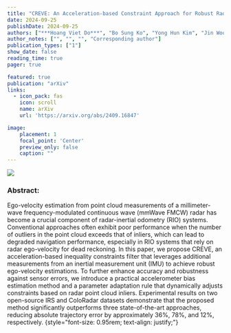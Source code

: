 ```yaml
---
title: "CREVE: An Acceleration-based Constraint Approach for Robust Radar Ego-Velocity Estimation"
date: 2024-09-25
publishDate: 2024-09-25
authors: ["***Hoang Viet Do***", "Bo Sung Ko", "Yong Hun Kim", "Jin Woo Song"]
author_notes: ["", "", "", "Corresponding author"]
publication_types: ["1"]
show_date: false
reading_time: true
pager: true

featured: true
publication: "arXiv"
links:
  - icon_pack: fas
    icon: scroll
    name: arXiv
    url: 'https://arxiv.org/abs/2409.16847'

image:
    placement: 1
    focal_point: 'Center'
    preview_only: false
    caption: ""
---
```


<img src="/images/papers/2024_arvix.png" align="center"/>


### Abstract:

Ego-velocity estimation from point cloud measurements of a millimeter-wave frequency-modulated continuous wave (mmWave FMCW) radar has become a crucial component of radar-inertial odometry (RIO) systems. Conventional approaches often exhibit poor performance when the number of outliers in the point cloud exceeds that of inliers, which can lead to degraded navigation performance, especially in RIO systems that rely on radar ego-velocity for dead reckoning. In this paper, we propose CREVE, an acceleration-based inequality constraints filter that leverages additional measurements from an inertial measurement unit (IMU) to achieve robust ego-velocity estimations. To further enhance accuracy and robustness against sensor errors, we introduce a practical accelerometer bias estimation method and a parameter adaptation rule that dynamically adjusts constraints based on radar point cloud inliers. Experimental results on two open-source IRS and ColoRadar datasets demonstrate that the proposed method significantly outperforms three state-of-the-art approaches, reducing absolute trajectory error by approximately 36\%, 78\%, and 12\%, respectively.
{style="font-size: 0.95rem; text-align: justify;"}

